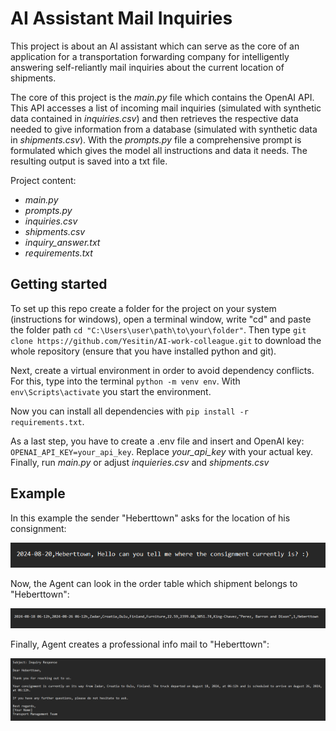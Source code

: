 # AI Assistant Mail Inquiries

This project is about an AI assistant which can serve as the core of an application for a transportation forwarding company for intelligently answering self-reliantly mail inquiries about the current location of shipments.

The core of this project is the _main.py_ file which contains the OpenAI API. This API accesses a list of incoming mail inquiries (simulated with synthetic data contained in _inquiries.csv_) and then retrieves the respective data needed to give information from a database (simulated with synthetic data in _shipments.csv_). With the _prompts.py_ file a comprehensive prompt is formulated which gives the model all instructions and data it needs. The resulting output is saved into a txt file.

Project content:

- _main.py_
- _prompts.py_
- _inquiries.csv_
- _shipments.csv_
- _inquiry_answer.txt_
- _requirements.txt_


## Getting started

To set up this repo create a folder for the project on your system (instructions for windows), open a terminal window, write "cd" and paste the folder path `cd "C:\Users\user\path\to\your\folder"`. Then type `git clone https://github.com/Yesitin/AI-work-colleague.git` to download the whole repository (ensure that you have installed python and git). 

Next, create a virtual environment in order to avoid dependency conflicts. For this, type into the terminal `python -m venv env`. With `env\Scripts\activate` you start the environment.

Now you can install all dependencies with `pip install -r requirements.txt`. 

As a last step, you have to create a .env file and insert and OpenAI key: `OPENAI_API_KEY=your_api_key`. Replace _your_api_key_ with your actual key. Finally, run _main.py_ or adjust _inquieries.csv_ and _shipments.csv_

## Example

In this example the sender "Heberttown" asks for the location of his consignment:

![img_2](assets/Screenshot_02.png)


Now, the Agent can look in the order table which shipment belongs to "Heberttown":

![img_3](assets/Screenshot_03.png)


Finally, Agent creates a professional info mail to "Heberttown": 

![img_1](assets/Screenshot_01.png)
